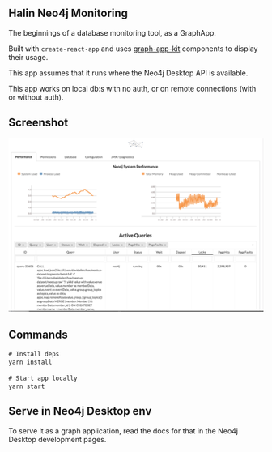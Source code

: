 ## Halin Neo4j Monitoring

The beginnings of a database monitoring tool, as a GraphApp.

Built with `create-react-app` and uses [graph-app-kit](https://github.com/neo4j-contrib/graph-app-kit) components to display their usage.  

This app assumes that it runs where the Neo4j Desktop API is available.

This app works on local db:s with no auth, or on remote connections (with or without auth).

## Screenshot

![Halin Screenshot](img/halin.png "Halin Screenshot")

## Commands
 
```
# Install deps
yarn install

# Start app locally
yarn start
```

## Serve in Neo4j Desktop env
To serve it as a graph application, read the docs for that in the Neo4j Desktop development pages.
